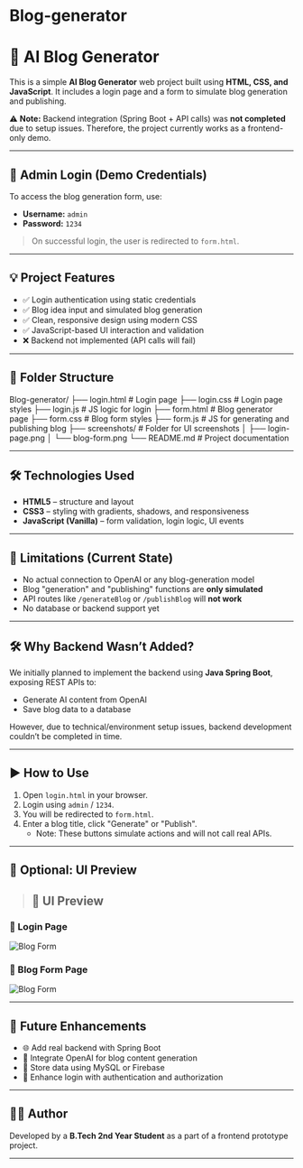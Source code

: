# Blog-generator
# 📝 AI Blog Generator

This is a simple **AI Blog Generator** web project built using **HTML, CSS, and JavaScript**. It includes a login page and a form to simulate blog generation and publishing. 

⚠️ **Note:** Backend integration (Spring Boot + API calls) was **not completed** due to setup issues. Therefore, the project currently works as a frontend-only demo.

---

## 🔐 Admin Login (Demo Credentials)

To access the blog generation form, use:

- **Username:** `admin`  
- **Password:** `1234`

> On successful login, the user is redirected to `form.html`.

---

## 💡 Project Features

- ✅ Login authentication using static credentials
- ✅ Blog idea input and simulated blog generation
- ✅ Clean, responsive design using modern CSS
- ✅ JavaScript-based UI interaction and validation
- ❌ Backend not implemented (API calls will fail)

---

## 📂 Folder Structure

Blog-generator/
├── login.html            # Login page
├── login.css             # Login page styles
├── login.js              # JS logic for login
├── form.html             # Blog generator page
├── form.css              # Blog form styles
├── form.js               # JS for generating and publishing blog
├── screenshots/          # Folder for UI screenshots
│   ├── login-page.png
│   └── blog-form.png
└── README.md             # Project documentation



---

## 🛠 Technologies Used

- **HTML5** – structure and layout  
- **CSS3** – styling with gradients, shadows, and responsiveness  
- **JavaScript (Vanilla)** – form validation, login logic, UI events

---

## 🚫 Limitations (Current State)

- No actual connection to OpenAI or any blog-generation model
- Blog "generation" and "publishing" functions are **only simulated**
- API routes like `/generateBlog` or `/publishBlog` will **not work**
- No database or backend support yet

---

## 🛠 Why Backend Wasn’t Added?

We initially planned to implement the backend using **Java Spring Boot**, exposing REST APIs to:
- Generate AI content from OpenAI
- Save blog data to a database

However, due to technical/environment setup issues, backend development couldn’t be completed in time.

---

## ▶️ How to Use

1. Open `login.html` in your browser.
2. Login using `admin` / `1234`.
3. You will be redirected to `form.html`.
4. Enter a blog title, click "Generate" or "Publish".
   - Note: These buttons simulate actions and will not call real APIs.

---

## 📸 Optional: UI Preview

> ## 📸 UI Preview

### 🔐 Login Page
![Blog Form](screenshorts.html/login.png)

### 📝 Blog Form Page
![Blog Form](screenshorts.html/form.png)

---

## 🚀 Future Enhancements

- 🌐 Add real backend with Spring Boot
- 🤖 Integrate OpenAI for blog content generation
- 💾 Store data using MySQL or Firebase
- 🔐 Enhance login with authentication and authorization

---

## 👨‍💻 Author

Developed by a **B.Tech 2nd Year Student** as a part of a frontend prototype project.

---
